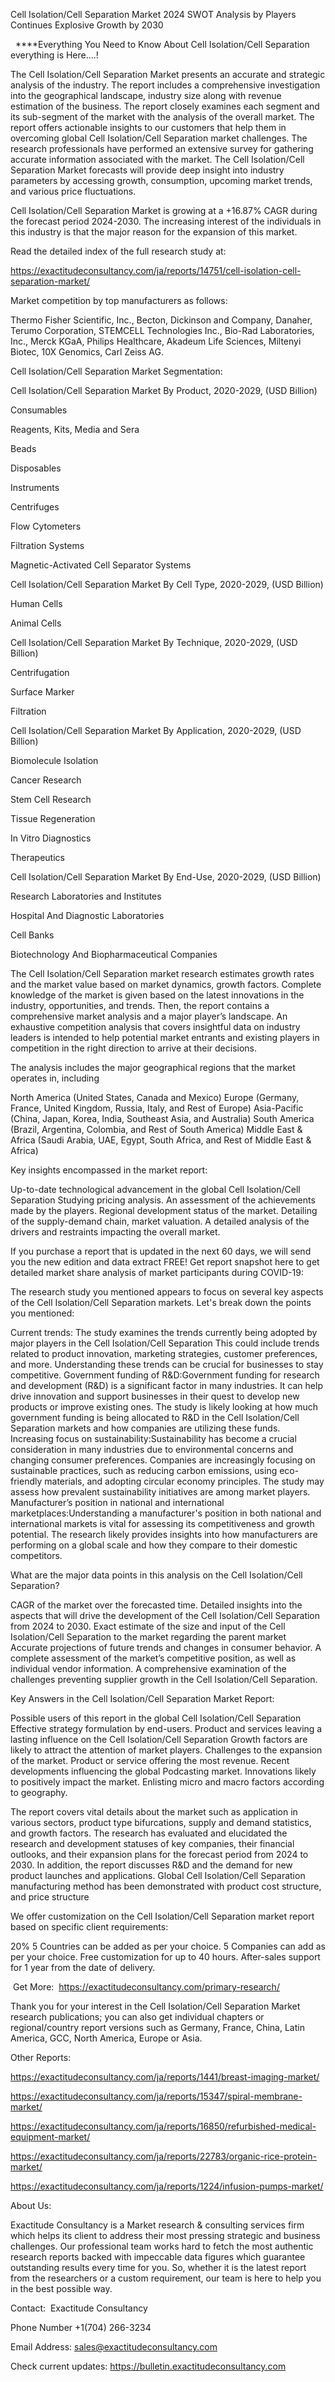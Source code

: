 Cell Isolation/Cell Separation Market 2024 SWOT Analysis by Players Continues Explosive Growth by 2030

  ****Everything You Need to Know About Cell Isolation/Cell Separation everything is Here....!

The Cell Isolation/Cell Separation Market presents an accurate and strategic analysis of the industry. The report includes a comprehensive investigation into the geographical landscape, industry size along with revenue estimation of the business. The report closely examines each segment and its sub-segment of the market with the analysis of the overall market. The report offers actionable insights to our customers that help them in overcoming global Cell Isolation/Cell Separation market challenges. The research professionals have performed an extensive survey for gathering accurate information associated with the market. The Cell Isolation/Cell Separation Market forecasts will provide deep insight into industry parameters by accessing growth, consumption, upcoming market trends, and various price fluctuations.

Cell Isolation/Cell Separation Market is growing at a +16.87% CAGR during the forecast period 2024-2030. The increasing interest of the individuals in this industry is that the major reason for the expansion of this market.

Read the detailed index of the full research study at:

https://exactitudeconsultancy.com/ja/reports/14751/cell-isolation-cell-separation-market/

Market competition by top manufacturers as follows:

Thermo Fisher Scientific, Inc., Becton, Dickinson and Company, Danaher, Terumo Corporation, STEMCELL Technologies Inc., Bio-Rad Laboratories, Inc., Merck KGaA, Philips Healthcare, Akadeum Life Sciences, Miltenyi Biotec, 10X Genomics, Carl Zeiss AG.

Cell Isolation/Cell Separation Market Segmentation:

Cell Isolation/Cell Separation Market By Product, 2020-2029, (USD Billion)

Consumables

Reagents, Kits, Media and Sera

Beads

Disposables

Instruments

Centrifuges

Flow Cytometers

Filtration Systems

Magnetic-Activated Cell Separator Systems

Cell Isolation/Cell Separation Market By Cell Type, 2020-2029, (USD Billion)

Human Cells

Animal Cells

Cell Isolation/Cell Separation Market By Technique, 2020-2029, (USD Billion)

Centrifugation

Surface Marker

Filtration

Cell Isolation/Cell Separation Market By Application, 2020-2029, (USD Billion)

Biomolecule Isolation

Cancer Research

Stem Cell Research

Tissue Regeneration

In Vitro Diagnostics

Therapeutics

Cell Isolation/Cell Separation Market By End-Use, 2020-2029, (USD Billion)

Research Laboratories and Institutes

Hospital And Diagnostic Laboratories

Cell Banks

Biotechnology And Biopharmaceutical Companies

The Cell Isolation/Cell Separation market research estimates growth rates and the market value based on market dynamics, growth factors. Complete knowledge of the market is given based on the latest innovations in the industry, opportunities, and trends. Then, the report contains a comprehensive market analysis and a major player’s landscape. An exhaustive competition analysis that covers insightful data on industry leaders is intended to help potential market entrants and existing players in competition in the right direction to arrive at their decisions.

The analysis includes the major geographical regions that the market operates in, including

North America (United States, Canada and Mexico)
Europe (Germany, France, United Kingdom, Russia, Italy, and Rest of Europe)
Asia-Pacific (China, Japan, Korea, India, Southeast Asia, and Australia)
South America (Brazil, Argentina, Colombia, and Rest of South America)
Middle East & Africa (Saudi Arabia, UAE, Egypt, South Africa, and Rest of Middle East & Africa)

Key insights encompassed in the market report:

Up-to-date technological advancement in the global Cell Isolation/Cell Separation
Studying pricing analysis.
An assessment of the achievements made by the players.
Regional development status of the market.
Detailing of the supply-demand chain, market valuation.
A detailed analysis of the drivers and restraints impacting the overall market.

If you purchase a report that is updated in the next 60 days, we will send you the new edition and data extract FREE! Get report snapshot here to get detailed market share analysis of market participants during COVID-19:

The research study you mentioned appears to focus on several key aspects of the Cell Isolation/Cell Separation markets. Let's break down the points you mentioned:

Current trends: The study examines the trends currently being adopted by major players in the Cell Isolation/Cell Separation This could include trends related to product innovation, marketing strategies, customer preferences, and more. Understanding these trends can be crucial for businesses to stay competitive.
Government funding of R&D:Government funding for research and development (R&D) is a significant factor in many industries. It can help drive innovation and support businesses in their quest to develop new products or improve existing ones. The study is likely looking at how much government funding is being allocated to R&D in the Cell Isolation/Cell Separation markets and how companies are utilizing these funds.
Increasing focus on sustainability:Sustainability has become a crucial consideration in many industries due to environmental concerns and changing consumer preferences. Companies are increasingly focusing on sustainable practices, such as reducing carbon emissions, using eco-friendly materials, and adopting circular economy principles. The study may assess how prevalent sustainability initiatives are among market players.
Manufacturer’s position in national and international marketplaces:Understanding a manufacturer's position in both national and international markets is vital for assessing its competitiveness and growth potential. The research likely provides insights into how manufacturers are performing on a global scale and how they compare to their domestic competitors.

What are the major data points in this analysis on the Cell Isolation/Cell Separation?

CAGR of the market over the forecasted time.
Detailed insights into the aspects that will drive the development of the Cell Isolation/Cell Separation from 2024 to 2030.
Exact estimate of the size and input of the Cell Isolation/Cell Separation to the market regarding the parent market
Accurate projections of future trends and changes in consumer behavior. A complete assessment of the market’s competitive position, as well as individual vendor information.
A comprehensive examination of the challenges preventing supplier growth in the Cell Isolation/Cell Separation.

Key Answers in the Cell Isolation/Cell Separation Market Report:

Possible users of this report in the global Cell Isolation/Cell Separation
Effective strategy formulation by end-users.
Product and services leaving a lasting influence on the Cell Isolation/Cell Separation
Growth factors are likely to attract the attention of market players.
Challenges to the expansion of the market.
Product or service offering the most revenue.
Recent developments influencing the global Podcasting market.
Innovations likely to positively impact the market.
Enlisting micro and macro factors according to geography.

The report covers vital details about the market such as application in various sectors, product type bifurcations, supply and demand statistics, and growth factors. The research has evaluated and elucidated the research and development statuses of key companies, their financial outlooks, and their expansion plans for the forecast period from 2024 to 2030. In addition, the report discusses R&D and the demand for new product launches and applications. Global Cell Isolation/Cell Separation manufacturing method has been demonstrated with product cost structure, and price structure

We offer customization on the Cell Isolation/Cell Separation market report based on specific client requirements:

20%
5 Countries can be added as per your choice.
5 Companies can add as per your choice.
Free customization for up to 40 hours.
After-sales support for 1 year from the date of delivery.

 Get More:  https://exactitudeconsultancy.com/primary-research/

Thank you for your interest in the Cell Isolation/Cell Separation Market research publications; you can also get individual chapters or regional/country report versions such as Germany, France, China, Latin America, GCC, North America, Europe or Asia.

Other Reports:

https://exactitudeconsultancy.com/ja/reports/1441/breast-imaging-market/

https://exactitudeconsultancy.com/ja/reports/15347/spiral-membrane-market/

https://exactitudeconsultancy.com/ja/reports/16850/refurbished-medical-equipment-market/

https://exactitudeconsultancy.com/ja/reports/22783/organic-rice-protein-market/

https://exactitudeconsultancy.com/ja/reports/1224/infusion-pumps-market/

About Us:

Exactitude Consultancy is a Market research & consulting services firm which helps its client to address their most pressing strategic and business challenges. Our professional team works hard to fetch the most authentic research reports backed with impeccable data figures which guarantee outstanding results every time for you. So, whether it is the latest report from the researchers or a custom requirement, our team is here to help you in the best possible way.

Contact:  Exactitude Consultancy

Phone Number +1(704) 266-3234

Email Address: sales@exactitudeconsultancy.com

Check current updates: https://bulletin.exactitudeconsultancy.com
